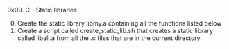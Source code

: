 0x09. C - Static libraries

0. Create the static library libmy.a containing all the functions listed below
1. Create a script called create_static_lib.sh that creates a static library called liball.a from all the .c files that are in the current directory.
